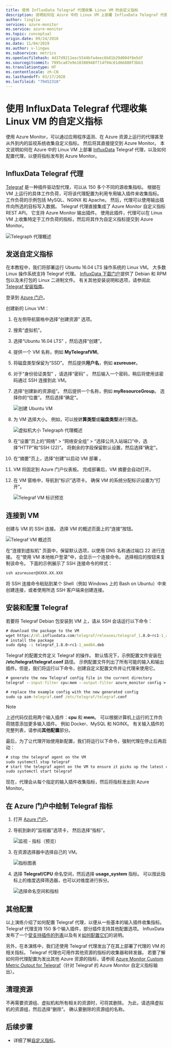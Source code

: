 ```yaml
---
title: 使用 InfluxData Telegraf 代理收集 Linux VM 的自定义指标
description: 说明如何在 Azure 中的 Linux VM 上部署 InfluxData Telegraf 代理，以及如何配置代理，以便将指标发布到 Azure Monitor。
author: lingliw
services: azure-monitor
ms.service: azure-monitor
ms.topic: conceptual
origin.date: 09/24/2018
ms.date: 11/04/2019
ms.author: v-lingwu
ms.subservice: metrics
ms.openlocfilehash: 4d37d9211eec5544bfa4eec6b81b29d004f8e5df
ms.sourcegitcommit: 7995ca87e9e10388948f714f94c61d66880f3bb3
ms.translationtype: HT
ms.contentlocale: zh-CN
ms.lasthandoff: 03/17/2020
ms.locfileid: "79452318"
---
```

# <a name="collect-custom-metrics-for-a-linux-vm-with-the-influxdata-telegraf-agent"></a>使用 InfluxData Telegraf 代理收集 Linux VM 的自定义指标

使用 Azure Monitor，可以通过应用程序遥测、在 Azure 资源上运行的代理甚至从外到内的监视系统收集自定义指标。 然后将其直接提交到 Azure Monitor。 本文说明如何在 Azure 中的 Linux VM 上部署 [InfluxData](https://www.influxdata.com/) Telegraf 代理，以及如何配置代理，以便将指标发布到 Azure Monitor。 

## <a name="influxdata-telegraf-agent"></a>InfluxData Telegraf 代理 

[Telegraf](https://docs.influxdata.com/telegraf/) 是一种插件驱动型代理，可以从 150 多个不同的源收集指标。 根据在 VM 上运行的具体工作负荷，可将该代理配置为利用专用输入插件来收集指标。 工作负荷的示例包括 MySQL、NGINX 和 Apache。 然后，代理可以使用输出插件向所选的目标写入数据。 Telegraf 代理直接集成了 Azure Monitor 自定义指标 REST API。 它支持 Azure Monitor 输出插件。 使用此插件，代理可以在 Linux VM 上收集特定于工作负荷的指标，然后将其作为自定义指标提交到 Azure Monitor。 

 ![Telegraph 代理概述](./media/collect-custom-metrics-linux-telegraf/telegraf-agent-overview.png)

## <a name="send-custom-metrics"></a>发送自定义指标 

在本教程中，我们将部署运行 Ubuntu 16.04 LTS 操作系统的 Linux VM。 大多数 Linux 操作系统支持 Telegraf 代理。 [InfluxData 下载门户](https://portal.influxdata.com/downloads)提供了 Debian 和 RPM 包以及未打包的 Linux 二进制文件。 有关其他安装说明和选项，请参阅此 [Telegraf 安装指南](https://docs.influxdata.com/telegraf/v1.8/introduction/installation/)。 

登录到 [Azure 门户](https://portal.azure.cn)。

创建新的 Linux VM： 

1. 在左侧导航窗格中选择“创建资源”  选项。 
1. 搜索“虚拟机”。   
1. 选择“Ubuntu 16.04 LTS”  ，然后选择“创建”。  
1. 提供一个 VM 名称，例如 **MyTelegrafVM**。  
1. 将磁盘类型保留为“SSD”。  然后提供**用户名**，例如 **azureuser**。 
1. 对于“身份验证类型”  ，请选择“密码”  。 然后输入一个密码，稍后将使用该密码通过 SSH 连接到此 VM。 
1. 选择“创建新的资源组”。  然后提供一个名称，例如 **myResourceGroup**。 选择你的“位置”。  然后选择“确定”。  

    ![创建 Ubuntu VM](./media/collect-custom-metrics-linux-telegraf/create-vm.png)

1. 为 VM 选择大小。 例如，可以按**计算类型**或**磁盘类型**进行筛选。 

    ![虚拟机大小 Telegraph 代理概述](./media/collect-custom-metrics-linux-telegraf/vm-size.png)

1. 在“设置”页上的“网络” > “网络安全组” > “选择公共入站端口”中，选择“HTTP”和“SSH (22)”。       将剩余的字段保留默认设置，然后选择“确定”。  

1. 在“摘要”页上，选择“创建”以启动 VM 部署  。 

1. VM 将固定到 Azure 门户仪表板。 完成部署后，VM 摘要会自动打开。 

1. 在 VM 窗格中，导航到“标识”选项卡。  确保 VM 的系统分配标识设置为“打开”。  
 
    ![Telegraf VM 标识预览](./media/collect-custom-metrics-linux-telegraf/connect-to-VM.png)
 
## <a name="connect-to-the-vm"></a>连接到 VM 

创建与 VM 的 SSH 连接。 选择 VM 的概述页面上的“连接”按钮。  

![Telegraf VM 概述页](./media/collect-custom-metrics-linux-telegraf/connect-VM-button2.png)

在“连接到虚拟机”  页面中，保留默认选项，以使用 DNS 名称通过端口 22 进行连接。 在“使用 VM 本地帐户登录”中，会显示一个连接命令。  选择相应的按钮来复制该命令。 下面的示例展示了 SSH 连接命令的样式： 

```cmd
ssh azureuser@XXXX.XX.XXX 
```

将 SSH 连接命令粘贴到某个 Shell（例如 Windows 上的 Bash on Ubuntu）中来创建连接，或者使用所选 SSH 客户端来创建连接。 

## <a name="install-and-configure-telegraf"></a>安装和配置 Telegraf 

若要将 Telegraf Debian 包安装到 VM 上，请从 SSH 会话运行以下命令： 

```cmd
# download the package to the VM 
wget https://dl.influxdata.com/telegraf/releases/telegraf_1.8.0~rc1-1_amd64.deb 
# install the package 
sudo dpkg -i telegraf_1.8.0~rc1-1_amd64.deb
```
Telegraf 的配置文件定义 Telegraf 的操作。 默认情况下，示例配置文件安装在 **/etc/telegraf/telegraf.conf** 路径。 示例配置文件列出了所有可能的输入和输出插件。但是，我们将运行以下命令，创建自定义配置文件并让代理来使用它。 

```cmd
# generate the new Telegraf config file in the current directory 
telegraf --input-filter cpu:mem --output-filter azure_monitor config > azm-telegraf.conf 

# replace the example config with the new generated config 
sudo cp azm-telegraf.conf /etc/telegraf/telegraf.conf 
```

> [!NOTE]  
> 上述代码仅启用两个输入插件：**cpu** 和 **mem**。 可以根据计算机上运行的工作负荷随意添加更多输入插件。 例如 Docker、MySQL 和 NGINX。 有关输入插件的完整列表，请参阅**其他配置**部分。 

最后，为了让代理开始使用新配置，我们将运行以下命令，强制代理在停止后再启动： 

```cmd
# stop the telegraf agent on the VM 
sudo systemctl stop telegraf 
# start the telegraf agent on the VM to ensure it picks up the latest configuration 
sudo systemctl start telegraf 
```
现在，代理会从每个指定的输入插件收集指标，然后将指标发出到 Azure Monitor。 

## <a name="plot-your-telegraf-metrics-in-the-azure-portal"></a>在 Azure 门户中绘制 Telegraf 指标 

1. 打开 [Azure 门户](https://portal.azure.cn)。 

1. 导航到新的“监视器”选项卡，  然后选择“指标”。   

     ![监视 - 指标（预览）](./media/collect-custom-metrics-linux-telegraf/metrics.png)

1. 在资源选择器中选择自己的 VM。

     ![指标图表](./media/collect-custom-metrics-linux-telegraf/metric-chart.png)

1. 选择 **Telegraf/CPU** 命名空间，然后选择 **usage_system** 指标。 可以按此指标上的维度选择筛选器，也可以对维度进行拆分。  

     ![选择命名空间和指标](./media/collect-custom-metrics-linux-telegraf/VM-resource-selector.png)

## <a name="additional-configuration"></a>其他配置 

以上演练介绍了如何配置 Telegraf 代理，以便从一些基本的输入插件收集指标。Telegraf 代理支持 150 多个输入插件，部分插件支持其他配置选项。 InfluxData 发布了一个[受支持插件的列表](https://docs.influxdata.com/telegraf/v1.7/plugins/inputs/)以及有关[如何配置它们](https://docs.influxdata.com/telegraf/v1.7/administration/configuration/)的说明。  

另外，在本演练中，我们还使用 Telegraf 代理发出了在其上部署了代理的 VM 的相关指标。 Telegraf 代理也可用作其他资源的指标的收集器和转发器。 若要了解如何将代理配置为发出其他 Azure 资源的指标，请参阅 [Azure Monitor Custom Metric Output for Telegraf](https://github.com/influxdata/telegraf/blob/fb704500386214655e2adb53b6eb6b15f7a6c694/plugins/outputs/azure_monitor/README.md)（针对 Telegraf 的 Azure Monitor 自定义指标输出）。  

## <a name="clean-up-resources"></a>清理资源 

不再需要资源组、虚拟机和所有相关的资源时，可将其删除。 为此，请选择虚拟机的资源组，然后选择“删除”。  确认要删除的资源组的名称。 

## <a name="next-steps"></a>后续步骤
- 详细了解[自定义指标](metrics-custom-overview.md)。


